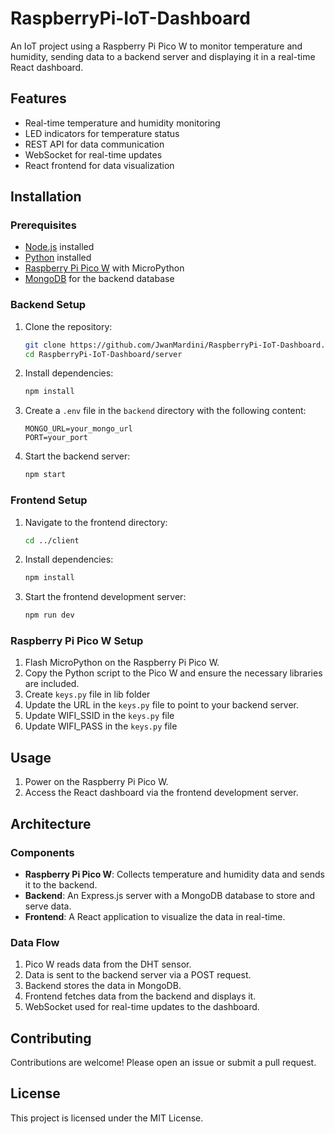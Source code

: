 # RaspberryPi-IoT-Dashboard

An IoT project using a Raspberry Pi Pico W to monitor temperature and humidity, sending data to a backend server and displaying it in a real-time React dashboard.

## Features

- Real-time temperature and humidity monitoring
- LED indicators for temperature status
- REST API for data communication
- WebSocket for real-time updates
- React frontend for data visualization

## Installation

### Prerequisites

- [Node.js](https://nodejs.org/) installed
- [Python](https://www.python.org/) installed
- [Raspberry Pi Pico W](https://www.raspberrypi.org/products/raspberry-pi-pico/) with MicroPython
- [MongoDB](https://www.mongodb.com/) for the backend database

### Backend Setup

1. Clone the repository:
    ```sh
    git clone https://github.com/JwanMardini/RaspberryPi-IoT-Dashboard.git
    cd RaspberryPi-IoT-Dashboard/server
    ```

2. Install dependencies:
    ```sh
    npm install
    ```

3. Create a `.env` file in the `backend` directory with the following content:
    ```env
    MONGO_URL=your_mongo_url
    PORT=your_port
    ```

4. Start the backend server:
    ```sh
    npm start
    ```

### Frontend Setup

1. Navigate to the frontend directory:
    ```sh
    cd ../client
    ```

2. Install dependencies:
    ```sh
    npm install
    ```

3. Start the frontend development server:
    ```sh
    npm run dev
    ```

### Raspberry Pi Pico W Setup

1. Flash MicroPython on the Raspberry Pi Pico W.
2. Copy the Python script to the Pico W and ensure the necessary libraries are included.
3. Create `keys.py` file in lib folder
4. Update the URL in the `keys.py` file to point to your backend server.
5. Update WIFI_SSID in the `keys.py` file
6. Update WIFI_PASS in the `keys.py` file

## Usage

1. Power on the Raspberry Pi Pico W.
2. Access the React dashboard via the frontend development server.

## Architecture

### Components

- **Raspberry Pi Pico W**: Collects temperature and humidity data and sends it to the backend.
- **Backend**: An Express.js server with a MongoDB database to store and serve data.
- **Frontend**: A React application to visualize the data in real-time.

### Data Flow

1. Pico W reads data from the DHT sensor.
2. Data is sent to the backend server via a POST request.
3. Backend stores the data in MongoDB.
4. Frontend fetches data from the backend and displays it.
5. WebSocket used for real-time updates to the dashboard.

## Contributing

Contributions are welcome! Please open an issue or submit a pull request.

## License

This project is licensed under the MIT License.
